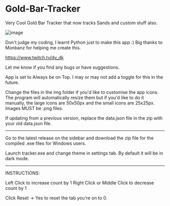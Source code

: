 # Gold-Bar-Tracker

Very Cool Gold Bar Tracker that now tracks Sands and custom stuff also.

![image](https://github.com/dy-dk/Gold-Bar-Tracker/assets/103414617/9bfc1224-adb3-45ab-84db-385288dc800e)

Don't judge my coding, I learnt Python just to make this app :)
Big thanks to Monbanz for helping me create this.

https://www.twitch.tv/dy_dk

Let me know if you find any bugs or have suggestions.

App is set to Always be on Top.
I may or may not add a toggle for this in the future.

Change the files in the img folder if you'd like to customise the app icons.
The program will automatically resize them but if you'd like to do it manually, the large icons are 50x50px and the small icons are 25x25px.
Images MUST be .png files.

If updating from a previous version, replace the data.json file in the zip with your old data.json file.

---------------

Go to the latest release on the sidebar and download the zip file for the compiled .exe files for Windows users.

Launch tracker.exe and change theme in settings tab. By default it will be in dark mode.

---------------

INSTRUCTIONS:

Left Click to increase count by 1
Right Click or Middle Click to decrease count by 1

Click Reset -> Yes to reset the tab you're on to 0.

